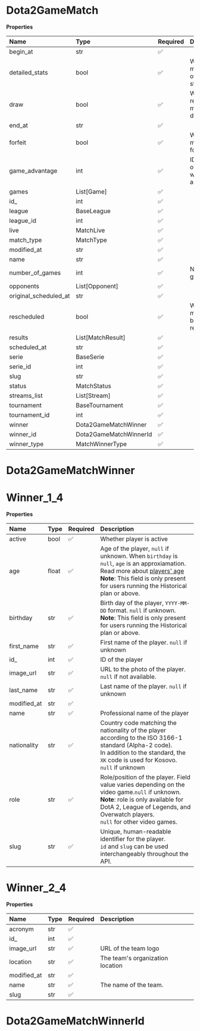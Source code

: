 # Dota2GameMatch

**Properties**

| Name                  | Type                   | Required | Description                              |
| :-------------------- | :--------------------- | :------- | :--------------------------------------- |
| begin_at              | str                    | ✅       |                                          |
| detailed_stats        | bool                   | ✅       | Whether the match offers full stats      |
| draw                  | bool                   | ✅       | Whether result of the match is a draw    |
| end_at                | str                    | ✅       |                                          |
| forfeit               | bool                   | ✅       | Whether match was forfeited              |
| game_advantage        | int                    | ✅       | ID of the opponent with a game advantage |
| games                 | List[Game]             | ✅       |                                          |
| id\_                  | int                    | ✅       |                                          |
| league                | BaseLeague             | ✅       |                                          |
| league_id             | int                    | ✅       |                                          |
| live                  | MatchLive              | ✅       |                                          |
| match_type            | MatchType              | ✅       |                                          |
| modified_at           | str                    | ✅       |                                          |
| name                  | str                    | ✅       |                                          |
| number_of_games       | int                    | ✅       | Number of games                          |
| opponents             | List[Opponent]         | ✅       |                                          |
| original_scheduled_at | str                    | ✅       |                                          |
| rescheduled           | bool                   | ✅       | Whether match has been rescheduled       |
| results               | List[MatchResult]      | ✅       |                                          |
| scheduled_at          | str                    | ✅       |                                          |
| serie                 | BaseSerie              | ✅       |                                          |
| serie_id              | int                    | ✅       |                                          |
| slug                  | str                    | ✅       |                                          |
| status                | MatchStatus            | ✅       |                                          |
| streams_list          | List[Stream]           | ✅       |                                          |
| tournament            | BaseTournament         | ✅       |                                          |
| tournament_id         | int                    | ✅       |                                          |
| winner                | Dota2GameMatchWinner   | ✅       |                                          |
| winner_id             | Dota2GameMatchWinnerId | ✅       |                                          |
| winner_type           | MatchWinnerType        | ✅       |                                          |

# Dota2GameMatchWinner

# Winner_1_4

**Properties**

| Name        | Type  | Required | Description                                                                                                                                                                                                                                    |
| :---------- | :---- | :------- | :--------------------------------------------------------------------------------------------------------------------------------------------------------------------------------------------------------------------------------------------- |
| active      | bool  | ✅       | Whether player is active                                                                                                                                                                                                                       |
| age         | float | ✅       | Age of the player, `null` if unknown. When `birthday` is `null`, `age` is an approxiamation. Read more about [players' age](/docs/about-players-age) <br/>**Note**: This field is only present for users running the Historical plan or above. |
| birthday    | str   | ✅       | Birth day of the player, `YYYY-MM-DD` format. `null` if unknown. <br/>**Note**: This field is only present for users running the Historical plan or above.                                                                                     |
| first_name  | str   | ✅       | First name of the player. `null` if unknown                                                                                                                                                                                                    |
| id\_        | int   | ✅       | ID of the player                                                                                                                                                                                                                               |
| image_url   | str   | ✅       | URL to the photo of the player. `null` if not available.                                                                                                                                                                                       |
| last_name   | str   | ✅       | Last name of the player. `null` if unknown                                                                                                                                                                                                     |
| modified_at | str   | ✅       |                                                                                                                                                                                                                                                |
| name        | str   | ✅       | Professional name of the player                                                                                                                                                                                                                |
| nationality | str   | ✅       | Country code matching the nationality of the player according to the ISO 3166-1 standard (Alpha-2 code). <br/>In addition to the standard, the `XK` code is used for Kosovo. <br/>`null` if unknown                                            |
| role        | str   | ✅       | Role/position of the player. Field value varies depending on the video game.`null` if unknown. <br/>**Note**: role is only available for DotA 2, League of Legends, and Overwatch players. <br/>`null` for other video games.                  |
| slug        | str   | ✅       | Unique, human-readable identifier for the player. <br/>`id` and `slug` can be used interchangeably throughout the API.                                                                                                                         |

# Winner_2_4

**Properties**

| Name        | Type | Required | Description                      |
| :---------- | :--- | :------- | :------------------------------- |
| acronym     | str  | ✅       |                                  |
| id\_        | int  | ✅       |                                  |
| image_url   | str  | ✅       | URL of the team logo             |
| location    | str  | ✅       | The team's organization location |
| modified_at | str  | ✅       |                                  |
| name        | str  | ✅       | The name of the team.            |
| slug        | str  | ✅       |                                  |

# Dota2GameMatchWinnerId

<!-- This file was generated by liblab | https://liblab.com/ -->
